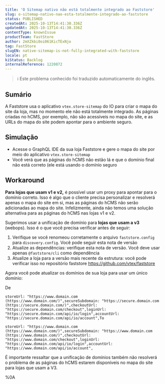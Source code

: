 ```yaml
---
title: 'O Sitemap nativo não está totalmente integrado ao Faststore'
slug: o-sitemap-nativo-nao-esta-totalmente-integrado-ao-faststore
status: PUBLISHED
createdAt: 2025-10-13T14:41:30.336Z
updatedAt: 2025-10-13T14:41:30.336Z
contentType: knownIssue
productTeam: FastStore
author: 2mXZkbi0oi061KicTExNjo
tag: FastStore
slugEN: native-sitemap-is-not-fully-integrated-with-faststore
locale: pt
kiStatus: Backlog
internalReference: 1220872
---
```


>ℹ️ Este problema conhecido foi traduzido automaticamente do inglês.

## Sumário


A Faststore usa o aplicativo `vtex.store-sitemap` do IO para criar o mapa do site da loja, mas no momento ele não está totalmente integrado. As páginas criadas no hCMS, por exemplo, não são acessíveis no mapa do site, e as URLs do mapa do site podem apontar para o ambiente seguro.
## Simulação



- Acesse o GraphQL IDE da sua loja Faststore e gere o mapa do site por meio do aplicativo `vtex.store-sitemap`
- Você verá que as páginas do hCMS não estão lá e que o domínio final não está correto (ele está usando o domínio seguro
## Workaround


**Para lojas que usam v1 e v2,** é possível usar um proxy para apontar para o domínio correto. Isso é algo que o cliente precisa personalizar e resolverá apenas o mapa do site em si, mas as páginas do hCMS não serão adicionadas ao mapa do site. Infelizmente, ainda não temos uma solução alternativa para as páginas do hCMS nas lojas v1 e v2.

Sugerimos usar a unificação de domínio para **lojas que usam a v3** (webops). Isso é o que você precisa verificar antes de seguir:

1. Verifique se você renomeou corretamente o arquivo `faststore.config` para `discovery.config`. Você pode seguir esta nota de versão
2. Atualize as dependências: verifique esta nota de versão. Você deve usar apenas `@faststore/cli` como dependência
3. Atualize a loja para a versão mais recente da estrutura: você pode verificar isso no repositório faststore https://github.com/vtex/faststore

Agora você pode atualizar os domínios de sua loja para usar um único domínio:

De

    storeUrl: "https://www.domain.com (https://www.domain.com/)",secureSubdomain: "https://secure.domain.com (https://secure.domain.com/)",checkoutUrl: "https://secure.domain.com/checkout",loginUrl: "https://secure.domain.com/api/io/login",accountUrl: "https://secure.domain.com/api/io/account",To

    storeUrl: "https://www.domain.com (https://www.domain.com/)",secureSubdomain: "https://www.domain.com (https://www.domain.com/)",checkoutUrl: "https://www.domain.com/checkout",loginUrl: "https://www.domain.com/api/io/login",accountUrl: "https://www.domain.com/api/io/account",
É importante ressaltar que a unificação de domínios também não resolverá o problema de as páginas do hCMS estarem disponíveis no mapa do site para lojas que usam a V3.


%0A